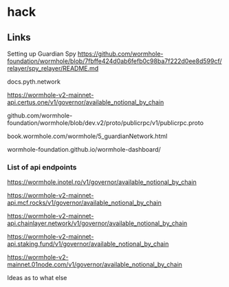 # hack

## Links

Setting up Guardian Spy
https://github.com/wormhole-foundation/wormhole/blob/7fbffe424d0ab6fefb0c98ba7f222d0ee8d599cf/relayer/spy_relayer/README.md

docs.pyth.network

https://wormhole-v2-mainnet-api.certus.one/v1/governor/available_notional_by_chain

github.com/wormhole-foundation/wormhole/blob/dev.v2/proto/publicrpc/v1/publicrpc.proto

book.wormhole.com/wormhole/5_guardianNetwork.html

wormhole-foundation.github.io/wormhole-dashboard/

### List of api endpoints

https://wormhole.inotel.ro/v1/governor/available_notional_by_chain

https://wormhole-v2-mainnet-api.mcf.rocks/v1/governor/available_notional_by_chain

https://wormhole-v2-mainnet-api.chainlayer.network/v1/governor/available_notional_by_chain

https://wormhole-v2-mainnet-api.staking.fund/v1/governor/available_notional_by_chain

https://wormhole-v2-mainnet.01node.com/v1/governor/available_notional_by_chain

Ideas as to what else 